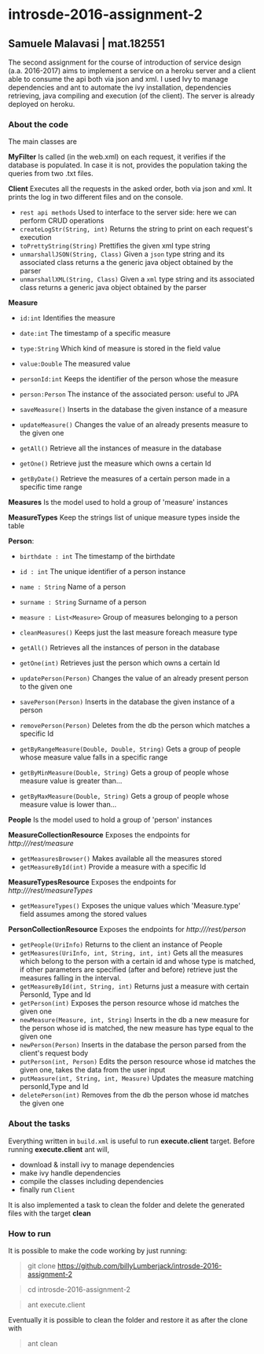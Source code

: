 # introsde-2016-assignment-2
## Samuele Malavasi | mat.182551
The second assignment for the course of introduction of service design (a.a. 2016-2017) aims to implement a service on a heroku server and a client able to consume the api both via json and xml.
I used Ivy to manage dependencies and ant to automate the ivy installation, dependencies retrieving, java compiling and execution (of the client). The server is already deployed on heroku.

### About the code
The main classes are

**MyFilter** Is called (in the web.xml) on each request, it verifies if the database is populated. In case it is not, provides the population taking the queries from two .txt files.

**Client** Executes all the requests in the asked order, both via json and xml. It prints the log in two different files and on the console.
  * `rest api methods` Used to interface to the server side: here we can perform CRUD operations
  * `createLogStr(String, int)` Returns the string to print on each request's execution
  * `toPrettyString(String)` Prettifies the given xml type string
  * `unmarshallJSON(String, Class)` Given a `json` type string and its associated class returns a the generic java object obtained by the parser
  * `unmarshallXML(String, Class)` Given a `xml` type string and its associated class returns a generic java object obtained by the parser 

**Measure**
  * `id:int` Identifies the measure
  * `date:int` The timestamp of a specific measure
  * `type:String` Which kind of measure is stored in the field value
  * `value:Double` The measured value
  * `personId:int` Keeps the identifier of the person whose the measure
  * `person:Person` The instance of the associated person: useful to JPA
  
  
  * `saveMeasure()` Inserts in the database the given instance of a measure 
  * `updateMeasure()` Changes the value of an already presents measure to the given one 
  * `getAll()` Retrieve all the instances of measure in the database
  * `getOne()` Retrieve just the measure which owns a certain Id
  * `getByDate()` Retrieve the measures of a certain person made in a specific time range  

**Measures** Is the model used to hold a group of 'measure' instances  
  
**MeasureTypes** Keep the strings list of unique measure types inside the table

**Person**:
  * `birthdate : int` The timestamp of the birthdate
  * `id : int` The unique identifier of a person instance
  * `name : String` Name of a person
  * `surname : String` Surname of a person
  * `measure : List<Measure>` Group of measures belonging to a person
  
   
  * `cleanMeasures()` Keeps just the last measure foreach measure type
  * `getAll()` Retrieves all the instances of person in the database
  * `getOne(int)` Retrieves just the person which owns a certain Id
  * `updatePerson(Person)` Changes the value of an already present person to the given one
  * `savePerson(Person)` Inserts in the database the given instance of a person
  * `removePerson(Person)` Deletes from the db the person which matches a specific Id
  * `getByRangeMeasure(Double, Double, String)` Gets a group of people whose measure value falls in a specific range
  * `getByMinMeasure(Double, String)` Gets a group of people whose measure value is greater than...
  * `getByMaxMeasure(Double, String)` Gets a group of people whose measure value is lower than...

**People** Is the model used to hold a group of 'person' instances   

**MeasureCollectionResource** Exposes the endpoints for *http://<host>/rest/measure*
  * `getMeasuresBrowser()` Makes available all the measures stored
  * `getMeasureById(int)` Provide a measure with a specific Id
  
**MeasureTypesResource** Exposes the endpoints for *http://<host>/rest/measureTypes*
  * `getMeasureTypes()` Exposes the unique values which 'Measure.type' field assumes among the stored values
  
**PersonCollectionResource** Exposes the endpoints for *http://<host>/rest/person*
  * `getPeople(UriInfo)` Returns to the client an instance of People
  * `getMeasures(UriInfo, int, String, int, int)` Gets all the measures which belong to the person with a certain id and whose type is matched, if other parameters are specified (after and before) retrieve just the measures falling in the interval.
  * `getMeasureById(int, String, int)` Returns just a measure with certain PersonId, Type and Id
  * `getPerson(int)` Exposes the person resource whose id matches the given one
  * `newMeasure(Measure, int, String)` Inserts in the db a new measure for the person whose id is matched, the new measure has type equal to the given one
  * `newPerson(Person)` Inserts in the database the person parsed from the client's request body
  * `putPerson(int, Person)` Edits the person resource whose id matches the given one, takes the data from the user input
  * `putMeasure(int, String, int, Measure)` Updates the measure matching personId,Type and Id
  * `deletePerson(int)` Removes from the db the person whose id matches the given one

### About the tasks
Everything written in `build.xml` is useful to run **execute.client** target.
Before running **execute.client** ant will,
* download & install ivy to manage dependencies
* make ivy handle dependencies
* compile the classes including dependencies
* finally run `Client`

It is also implemented a task to clean the folder and delete the generated files with the target **clean**

### How to run
It is possible to make the code working by just running:
> git clone https://github.com/billyLumberjack/introsde-2016-assignment-2

> cd introsde-2016-assignment-2

> ant execute.client

Eventually it is possible to clean the folder and restore it as after the clone with
> ant clean
